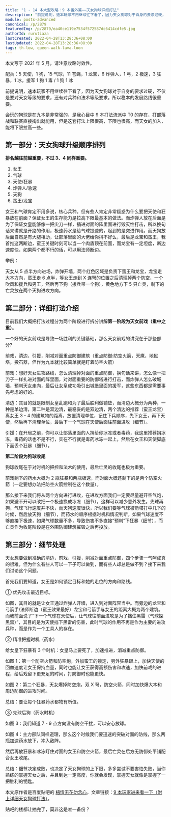 ```yaml
---
title: "1 - 14 本大型攻略：9 本番外篇——天女狗球详细打法"
description: "前提说明，速本玩家不用继续往下看了，因为天女狗球对于自身的要求过硬，不仅是要对天女等级的要求，还有对兵种和法术等级要求。所以稳本的发展路线很重要。会玩的狗球是在九本是非常强的，是我心目中 9 本打法流派中 T0 的存在，打部落战和联赛直接掏出就能用……"
module: posts-advanced
canonical: /p/2879
featuredImg: /p/2879/ea40ce119e7534f572587dc6414cdfe5.jpg
authorId: rurutiaza
lastCreated: 2022-04-28T13:28:36+08:00
lastUpdated: 2022-04-28T13:28:36+08:00
tags: th-low, queen-walk-lava-loon
---
```


本文写于 2021 年 5 月，请注意攻略时效性。

<Pic src="/p/2879/c94496e019d342a215680d30cffc9375.jpg" width="1113" height="143" alt="天女狗球配兵" class="cp-img-troop-matching" :lazyLoading="false" />

配兵：5 天使，1 狗，15 气球，11 苍蝇，1 龙宝，6 炸弹人，1 弓，2 极速，3 狂暴，1 冰，援军 1 狗 1 毒 / 1 狗 1 冰

前提说明，速本玩家不用继续往下看了，因为天女狗球对于自身的要求过硬，不仅是要对天女等级的要求，还有对兵种和法术等级要求。所以稳本的发展路线很重要。

会玩的狗球是在九本是非常强的，是我心目中 9 本打法流派中 T0 的存在，打部落战和联赛直接掏出就能用，但是这套打法上限很高，下限也很高，而天女的加入，能将下限拉高一些。

## 第一部分：天女狗球升级顺序排列

**排名越往前越重要，不过 3、4 同样重要。**

1. 女王
2. 气球
3. 天使/狂暴
4. 炸弹人/急速
5. 天狗
6. 蛮王/龙宝

女王和气球肯定不用多说，核心兵种。但有些人肯定非常疑惑为什么要把天使和狂暴放在前面？保证女王的生存能力是拉高下限最基本的做法。而炸弹人放在后面是为了保证女皇能够像一把尖刀一样，插进对面的阵里面进行毁灭性打击，所以换句话来讲就是开路的作用，极速药水是给气球提速的，起到的是突进作用。而天狗放后面自然是有大腿相助，让部落里面的大佬给你捐不好么，最后是龙宝和蛮王，我首推这两断边，蛮王关键时刻可以当一个肉盾顶在前面，而龙宝有一定坦度，断边速度快，如果两个都不行的话，可以用法师断边。

举例：

<Pic src="/p/2879/ea40ce119e7534f572587dc6414cdfe5.jpg" width="2324" height="1080" alt="天女狗球进攻思路" />

天女从 5 点半方向进场，炸弹开墙，两个红色区域是负责下蛮王和龙宝，龙宝走大本方向，蛮王走 6 点半，等女王走到 X 连弩的位置之后清理掉两个防空，一个吹风和援兵和男王，然后再下狗（援兵带一个狗），黄色地方下 5 只亡灵，剩下的亡灵放在两个天狗进攻方向。

## 第二部分：详细打法介绍

目前我们大概把打法过程分为两个阶段进行拆分讲解**第一阶段为天女前戏（重中之重）**。

一个好的天女前戏是导致一场胜利的关键基础，那么天女前戏的讲究在于那些部分?

前戏，清边，引援，削减对面重点防御建筑（重点防御:防空火箭，天鹰，地狱塔，投石器，但作为九本就比较简单就是盯着防空火箭）

前戏：想好天女进攻路线，怎么清理掉对面的重点防御，换句话来讲，怎么像一把刀子一样扎进对面的阵里面，对对面重要的防御塔进行打击，而炸弹人怎么破城墙，预判天女走向，最后让女皇成功吸引出城堡里面的援军，这些东西都是需要事先考虑的好的。

清边：其目的就是限制女皇乱跑和为了最后胜利做铺垫，而清边大概分为两种，一种是单边清，第二种是双边清，最稳妥的是双边清，两个清边的推荐（蛮王龙宝）离女王 3 - 4 的建筑物的距离，放置清理单位，记住下兵顺序，先下女王，再下天使，然后再下清理单位，最后下一个气球在天使后面往前面进攻（细节）。

引援：在开局之前，你可以让部落里面的人捐给你冰冻或者毒药，我这里推荐捐冰冻，毒药的话也不是不行，实在不行就是毒药冰冻一起上，然后在女王和天使脚底下面丢个狂暴（细节）。

**第二阶段为狗球收尾**

狗球收尾在于对时机的把控和法术的使用，最后亡灵的收尾也极为重要。

前戏剩下的药水大概为 2 瓶狂暴和两瓶极速，而对面大概还剩下的是两个防空火箭（一定要想办法把防空火箭控制在这个数量）。

那么接下来我们将从两个方向进行进攻，在进攻方面我们一定要尽量避开空气炮，如果避不开可以改把一个极速换成冰冻（细节），这样可以减少意外发生。先球再狗，气球飞行速度并不快，而天狗速度很快，所以我们要等气球被箭塔打中几下的时候，然后放天狗（细节），而药水的顺序根据时机和情况判断，如果气球速度不够直接下极速，如果气球数量不多，导致伤害不多直接“预判”下狂暴（细节），而亡灵作为收尾阶段是在外围防御建筑摧毁之后再投放。

## 第三部分：细节处理

天女想要做到准确的清边，前戏，引援，削减对面重点防御，四个步骤一气呵成真的很难，但为什么有些人可以一下子可以做到，而有些人却总是做不到？接下来我们讨论这个问题。

首先我们要知道，女王是如何锁定目标和她的走位的方向和路线。

① 优先攻击最近目标。

如图，其目的就是让女王通过炸弹人开墙，进入到对面阵容当中。而旁边的龙宝和弓箭手/法师断边（蛮王效果最好）龙宝和弓箭手与女王的距离大概为两个建筑。而我前面说了“下一个气球在天使后，让气球往前面进攻是为了挡住黑雷（气球探黑雷）”，其目的是为天使挡下黑雷的伤害，此时气球的作用不再是作为主要的进攻兵种，而是作为一个工具人的存在。

<Pic src="/p/2879/89bf1263196a461fedad67f5f76da7c0.jpg" width="952" height="569" alt="下天使之后，后面应该跟个气球" />

② 精准把握时机（药水）

给女皇下狂暴有 3 个时机：女皇马上要死了，加速推进，消减重点防御。

如图 1：第一个防空火箭和防空炮，外加蛮王的锁定，另外狂暴跟上，加快天使的回血速度让女王保持血量，同时也能让女王获得高额伤害和攻速，加快前戏的进程，给后戏留下更充足的时间，打防御时也能更快。

<Pic src="/p/2879/dd88cb0b698f15559ca6956031e2496b.jpg" width="949" height="583" caption="图 1" alt="" />

如图 2：第二个狂暴，天女爆掉防空炮，双 X 弩，防空火箭，同时加快爆大本和周边防御的进攻时间。

<Pic src="/p/2879/2f3620e9fbbe931cfe720745ff5ebbc2.jpg" width="950" height="567" caption="图 2" alt="" />

总结：要让每个狂暴药水都物有所值。

③ 先球后狗（药水时机）

如图 3：我们知道 7 - 9 点方向没有防空干扰，可以安心放球。

<Pic src="/p/2879/8c1d4dd54bf08580c5d1aa7c24279d8f.jpg" width="999" height="521" caption="图 3" alt="" />

如图 4：主力部队同样道理，那么这个时候我们要迅速的突破对面的防线，那么两瓶加速药水放下，冲入敌阵。

<Pic src="/p/2879/c003a50d5f57c76003e728525be9dce5.jpg" width="1000" height="494" caption="图 4" alt="" />

然后再放狂暴和冰冻盯住对面的女王和防空火箭，最后亡灵在后方无防御处平铺配合女王收尾。

<Pic src="/p/2879/a35a3a8c72b04268899608be6942e55f.jpg" width="2001" height="1057" alt="狂暴和气球摧毁剩下的防御和女王，亡灵收尾" />

总结：细节决定成败，也决定了天女狗球的上下限，多多尝试不要害怕失败，当你熟练的掌握天女之后，并且到达一定高度，你就会发现，掌握天女就像是掌握了一把胜利的钥匙。

<PostCopyright>

本文原作者是百度贴吧的 [梧情无花勿念心](https://tieba.baidu.com/home/main?id=tb.1.8e089268.OC8m9vkYfCWoGywmHHDF-g)，文章链接：[9 本玩家进来看一下（附上详细天女狗球打法）](https://tieba.baidu.com/p/7373619811)。

贴吧的楼都让抽完了，莫非这是唯一备份？

</PostCopyright>